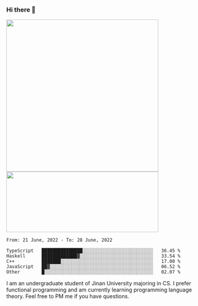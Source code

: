 ### Hi there 👋

<!--
**pe200012/pe200012** is a ✨ _special_ ✨ repository because its `README.md` (this file) appears on your GitHub profile.

Here are some ideas to get you started:

- 🔭 I’m currently working on ...
- 🌱 I’m currently learning ...
- 👯 I’m looking to collaborate on ...
- 🤔 I’m looking for help with ...
- 💬 Ask me about ...
- 📫 How to reach me: ...
- 😄 Pronouns: ...
- ⚡ Fun fact: ...
-->
<p>
    <img width="400em" src="https://github-readme-stats.vercel.app/api?username=pe200012&show_icons=true&icon_color=f44336&title_color=757de8">
    <img width="400em" height="159em" src="https://github-readme-stats.vercel.app/api/top-langs/?username=pe200012&hide=html,cmake,css&title_color=757de8&layout=compact">
</p>

<!--START_SECTION:waka-->
```text
From: 21 June, 2022 - To: 28 June, 2022

TypeScript   ███████████████░░░░░░░░░░░░░░░░░░░░░░░░░░   36.45 % 
Haskell      █████████████▓░░░░░░░░░░░░░░░░░░░░░░░░░░░   33.54 % 
C++          ███████░░░░░░░░░░░░░░░░░░░░░░░░░░░░░░░░░░   17.00 % 
JavaScript   ██▓░░░░░░░░░░░░░░░░░░░░░░░░░░░░░░░░░░░░░░   06.52 % 
Other        █░░░░░░░░░░░░░░░░░░░░░░░░░░░░░░░░░░░░░░░░   02.07 % 
```
<!--END_SECTION:waka-->

I am an undergraduate student of Jinan University majoring in CS. I prefer functional programming and am currently learning programming language theory. Feel free to PM me if you have questions.
